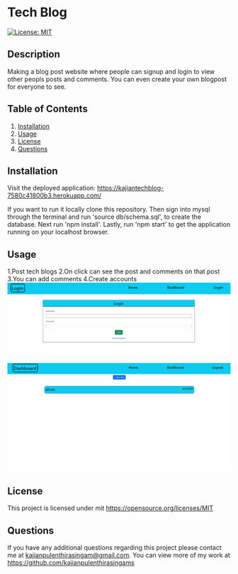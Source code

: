 # Tech Blog
  [![License: MIT](https://img.shields.io/badge/License-MIT-yellow.svg)](https://opensource.org/licenses/MIT) 

## Description
Making a blog post website where people can signup and login to view other peopls posts and comments. You can even create your own blogpost for everyone to see.

## Table of Contents
1. [Installation](#installation)
2. [Usage](#usage)
3. [License](#license)
4. [Questions](#questions)

## Installation
Visit the deployed application: https://kajiantechblog-7580c41800b3.herokuapp.com/

If you want to run it locally clone this repository. Then sign into mysql through the terminal and run 'source db/schema.sql', to create the database. Next run 'npm install'. Lastly, run 'npm start' to get the application running on your localhost browser.

## Usage
1.Post tech blogs
2.On click can see the post and comments on that post
3.You can add comments
4.Create accounts
![Project Screenshot](login.PNG)
![Project Screenshot](blogpost.PNG)

## License
This project is licensed under mit 
https://opensource.org/licenses/MIT

## Questions
If you have any additional questions regarding this project please contact me at kajianpulenthirasingam@gmail.com.
You can view more of my work at https://github.com/kajianpulenthirasingams